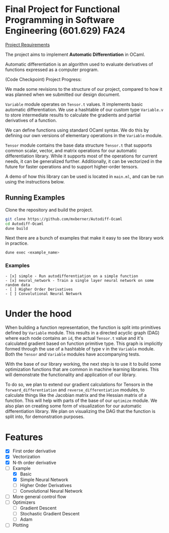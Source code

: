 # Final Project for Functional Programming in Software Engineering (601.629) FA24

[Project Requirements](https://pl.cs.jhu.edu/fpse/assignments/project.html)

The project aims to implement **Automatic Differentiation** in OCaml.

Automatic differentiation is an algorithm used to evaluate derivatives of functions expressed as a computer program. 

(Code Checkpoint) Project Progress: 

We made some revisions to the structure of our project, compared to how it was planned when we submitted our design document. 

`Variable` module operates on `Tensor.t` values. It implements basic automatic differentiation. 
We use a hashtable of our custom type `Variable.v` to store intermediate results to calculate the gradients and partial derivatives of a function.

We can define functions using standard OCaml syntax. We do this by defining our own versions of elementary operations in the `Variable` module. 


`Tensor` module contains the base data structure `Tensor.t` that supports common scalar, vector, and matrix operations for our automatic differentiation library.
While it supports most of the operations for current needs, it can be generalized further. Additionally, it can be vectorized in the future for faster operations and to support higher-order tensors. 



A demo of how this library can be used is located in `main.ml`, and can be run using the instructions below.

## Running Examples

Clone the repository and build the project.

```bash
git clone https://github.com/mxberner/Autodiff-Ocaml
cd Autodiff-Ocaml
dune build
```

Next there are a bunch of examples that make it easy
to see the library work in practice.

```bash
dune exec <example_name>
```

### Examples
    - [x] simple - Run autodifferentiation on a simple function
    - [x] neural_network - Train a single layer neural network on some random data
    - [ ] Higher Order Derivatives
    - [ ] Convolutional Neural Network


# Under the hood

When building a function representation, the function is split into primitives defined by `Variable` module. 
This results in a directed acyclic graph (DAG) where each node contains an `id`, the actual `Tensor.t` value and it's calculated gradient based on function primitive type.
This graph is implicitly formed through the use of a hashtable of type v in the `Variable` module. Both the `Tensor` and `Variable` modules have accompanying tests. 

With the base of our library working, the next step is to use it to build some optimization functions that are common in machine learning libraries. This will demonstrate the functionality and application of our library. 

To do so, we plan to extend our gradient calculations for Tensors in the `forward_differentiation` and `reverse_differentiation` modules, to calculate things like the Jacobian matrix and the Hessian matrix of a function. This will help with parts of the base of our `optimize` module. We also plan on creating some form of visualization for our automatic differentiation library. We plan on visualizing the DAG that the function is split into, for demonstration purposes. 

# Features

- [x] First order derivative
- [x] Vectorization
- [x] N-th order derivative
- [ ] Example
    - [x] Basic
    - [x] Simple Neural Network
    - [ ] Higher Order Derivatives
    - [ ] Convolutional Neural Network
- [ ] More general control flow
- [ ] Optimizers
    - [ ] Gradient Descent
    - [ ] Stochastic Gradient Descent
    - [ ] Adam
- [ ] Plotting